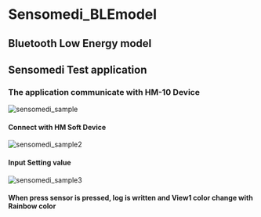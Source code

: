 # Sensomedi_BLEmodel

## Bluetooth Low Energy model
## Sensomedi Test application 
### The application communicate with HM-10 Device


![sensomedi_sample](https://user-images.githubusercontent.com/30859374/122676780-75aa2680-d21a-11eb-817c-747d3f6e2dae.png)

#### Connect with HM Soft Device 

![sensomedi_sample2](https://user-images.githubusercontent.com/30859374/122676781-76db5380-d21a-11eb-97e1-2dad52539944.png)

#### Input Setting value 

![sensomedi_sample3](https://user-images.githubusercontent.com/30859374/122676782-780c8080-d21a-11eb-983b-2258b7db3b00.png)

#### When press sensor is pressed, log is written and View1 color change with Rainbow color
